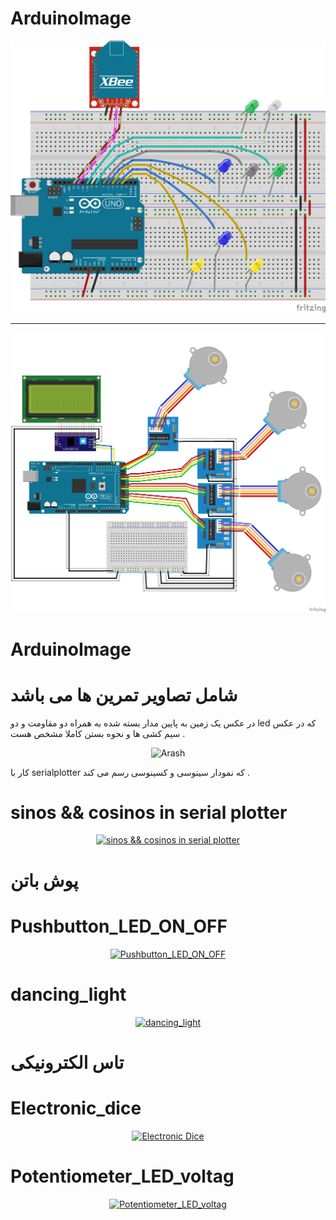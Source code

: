 # ArduinoImage

![alt tag](https://raw.githubusercontent.com/heldersepu/hs-arduino/master/EasyLights/EasyLights.png)
___
![alt tag](https://github.com/heldersepu/hs-arduino/raw/servos/SmartServos/SmartServos_bb.png)
# ArduinoImage        
# شامل تصاویر تمرین ها می باشد

 در عکس یک زمین به پایین مدار بسته شده به همراه دو مقاومت و دو led که در عکس سیم کشی ها و نحوه بستن کاملا مشخص هست . 
<p align="center">
    <img src="https://github.com/Arash589/ArduinoImage/tree/main/Untitled Sketch 2_bb.jpg"   title="Arash">
</p>

 کار با serialplotter  که نمودار سینوسی و کسینوسی رسم می کند .
# sinos && cosinos in serial plotter


<p align="center">
    <a href="https://raw.githubusercontent.com/Arash589/MicroProcessor/main/Photo/sinos && cosinos in serial plotter.jpeg" target="_blank">
        <img src="https://raw.githubusercontent.com/Arash/MicroProcessor/main/Photo/5_Sin_Cos1.jpeg" alt="sinos && cosinos in serial plotter" title="Arash" style="border: none;">
    </a>
</p>

#  پوش باتن 
# Pushbutton_LED_ON_OFF

<p align="center">
    <a href="https://raw.githubusercontent.com/Arash589/MicroProcessor/main/Photo/Pushbutton_LED_ON_OFF.jpeg" target="_blank">
        <img src="https://raw.githubusercontent.com/Arash/MicroProcessor/main/Photo/6_Pushbutton_LED_ON_OFF.jpeg" alt="Pushbutton_LED_ON_OFF" title="Arash" style="border: none;">
    </a>
</p>

# dancing_light

<p align="center">
    <a href="https://raw.githubusercontent.com/Arash589/MicroProcessor/main/Photo/dancing_light.jpeg" target="_blank">
        <img src="https://raw.githubusercontent.com/Arash/MicroProcessor/main/Photo/7_danclight.jpeg" alt="dancing_light" title="Arash" style="border: none;">
    </a>
</p>

# تاس الکترونیکی 
# Electronic_dice

<p align="center">
    <a href="https://raw.githubusercontent.com/Arash589/MicroProcessor/main/Photo/Electronic_dice.jpeg" target="_blank">
        <img src="https://raw.githubusercontent.com/Arash/MicroProcessor/main/Photo/8_Electronic_dice.jpeg" alt="Electronic Dice" title="Arash" style="border: none;">
    </a>
</p>

# Potentiometer_LED_voltag

<p align="center">
    <a href="https://raw.githubusercontent.com/Arash589/MicroProcessor/main/Photo/Potentiometer_LED_voltag.jpeg" target="_blank">
        <img src="https://raw.githubusercontent.com/Arash/MicroProcessor/main/Photo/9_Potentiometer_LED.jpg" alt="Potentiometer_LED_voltag" title="Arash" style="border: none;">
    </a>
</p>
